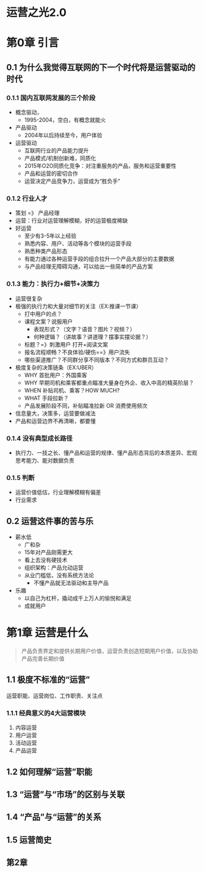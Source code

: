 # 运营之光2.0
# 第0章 引言
## 0.1 为什么我觉得互联网的下一个时代将是运营驱动的时代
### 0.1.1 国内互联网发展的三个阶段
* 概念驱动，
	* 1995-2004，空白，有概念就能火
* 产品驱动
	* 2004年以后持续至今，用户体验
* 运营驱动
	* 互联网行业的产品能力提升
	* 产品模式/机制创新难，同质化
	* 2015年O2O同质化竞争：对注重服务的产品，服务和运营重要性
	* 产品和运营的密切合作
	* 运营决定产品竞争力，运营成为“胜负手”

### 0.1.2 行业人才
* 策划 =》 产品经理
* 运营：行业对运营理解模糊，好的运营极度稀缺
* 好运营
	* 至少有3-5年以上经验
	* 熟悉内容、用户、活动等各个模块的运营手段
	* 熟悉种类产品形态
	* 有能力通过各种运营手段的组合拉升一个产品大部分的主要数据
	* 与产品经理无障碍沟通，可以给出一些简单的产品方案

### 0.1.3 能力：执行力+细节+决策力
* 运营很复杂
* 极强的执行力和大量对细节的关注（EX:推课一节课）
	* 打中用户的点？
	* 课程文案？说服用户
		* 表现形式？（文字？语音？图片？视频？）
		* 何种逻辑？（讲故事？讲道理？摆事实摆论据？） 
	* 标题？=》刺激用户 打开+阅读文案
	* 报名流程顺畅？不良体验/硬伤==》用户流失
	* 哪些渠道推广？不同群分享不同版本？不同方式和群员互动？
* 极度复杂的决策链条（EX:UBER）
	* WHY 首批用户：外国乘客
	* WHY 早期司机和乘客都重点瞄准大量身在外企、收入中高的精英阶层？
	* WHEN 补贴司机、乘客？HOW MUCH?
	* WHAT 手段拉新？
	* 产品发展阶段不同，补贴瞄准拉新 OR 消费使用频次
* 信息量大，决策多，运营要做减法
* 产品和运营边界不再清晰，都要懂

### 0.1.4 没有典型成长路径
* 执行力、一技之长、懂产品和运营的规律、懂产品形态背后的本质差异、宏观思考能力、能对数据负责

### 0.1.5 判断
* 运营价值低估，行业理解模糊有偏差
* 行业需求

## 0.2 运营这件事的苦与乐
* 薪水低
	* 广和杂
	* 15年对产品刚需更大 
	* 看上去没有硬技术
	* 组织架构：产品允动运营
	* 从业门槛低，没有系统方法论
		* 不懂产品就无法驱动和主导产品
* 乐趣
	* 以自己为杠杆，撬动成千上万人的愉悦和满足
	* 成就用户

# 第1章 运营是什么
> 产品负责界定和提供长期用户价值，运营负责创造短期用户价值，以及协助产品完善长期价值

## 1.1 极度不标准的“运营”
运营职能、运营岗位、工作职责、关注点

### 1.1.1 经典意义的4大运营模块
1. 内容运营
2. 用户运营
3. 活动运营
4. 产品运营


## 1.2 如何理解“运营”职能

## 1.3 “运营”与“市场”的区别与关联


## 1.4 “产品”与“运营”的关系

## 1.5 运营简史

## 第2章 



















	